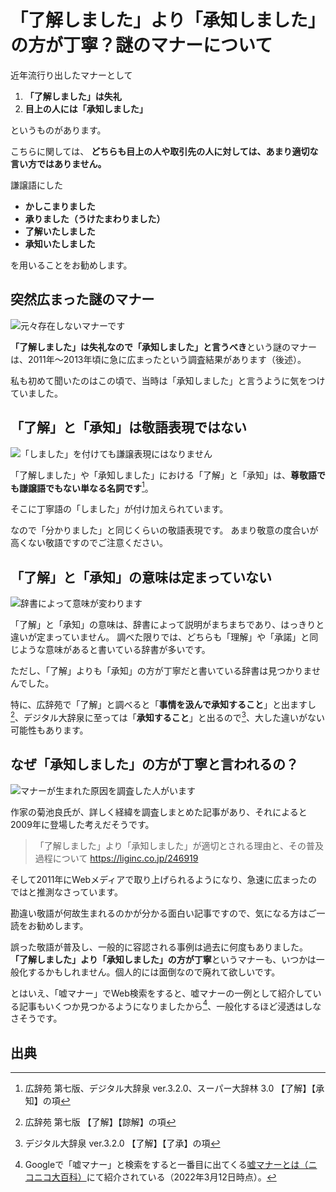 # 「了解しました」より「承知しました」の方が丁寧？謎のマナーについて

近年流行り出したマナーとして
1. **「了解しました」は失礼**
2. **目上の人には「承知しました」**

というものがあります。

こちらに関しては、
**どちらも目上の人や取引先の人に対しては、あまり適切な言い方ではありません。**

謙譲語にした
* **かしこまりました**
* **承りました（うけたまわりました）**
* **了解いたしました**
* **承知いたしました**

を用いることをお勧めします。

## 突然広まった謎のマナー
![元々存在しないマナーです](/img/5068661.webp)

**「了解しました」は失礼なので「承知しました」と言うべき**という謎のマナーは、2011年〜2013年頃に急に広まったという調査結果があります（後述）。

私も初めて聞いたのはこの頃で、当時は「承知しました」と言うように気をつけていました。

## 「了解」と「承知」は敬語表現ではない
![「しました」を付けても謙譲表現にはなりません](/img/uenymzjcr9.webp)

「了解しました」や「承知しました」における「了解」と「承知」は、**尊敬語でも謙譲語でもない単なる名詞です**[^1]。

そこに丁寧語の「しました」が付け加えられています。

なので「分かりました」と同じくらいの敬語表現です。
あまり敬意の度合いが高くない敬語ですのでご注意ください。

## 「了解」と「承知」の意味は定まっていない
![辞書によって意味が変わります](/img/5182173.webp)

「了解」と「承知」の意味は、辞書によって説明がまちまちであり、はっきりと違いが定まっていません。
調べた限りでは、どちらも「理解」や「承諾」と同じような意味があると書いている辞書が多いです。

ただし、「了解」よりも「承知」の方が丁寧だと書いている辞書は見つかりませんでした。

特に、広辞苑で「了解」と調べると「**事情を汲んで承知すること**」と出ますし[^2]、デジタル大辞泉に至っては「**承知すること**」と出るので[^3]、大した違いがない可能性もあります。

## なぜ「承知しました」の方が丁寧と言われるの？
![マナーが生まれた原因を調査した人がいます](/img/4867371.webp)

作家の菊池良氏が、詳しく経緯を調査しまとめた記事があり、それによると2009年に登場した考えだそうです。

> 「了解しました」より「承知しました」が適切とされる理由と、その普及過程について
https://liginc.co.jp/246919

そして2011年にWebメディアで取り上げられるようになり、急速に広まったのではと推測なさっています。

勘違い敬語が何故生まれるのかが分かる面白い記事ですので、気になる方はご一読をお勧めします。

誤った敬語が普及し、一般的に容認される事例は過去に何度もありました。
**「了解しました」より「承知しました」の方が丁寧**というマナーも、いつかは一般化するかもしれません。個人的には面倒なので廃れて欲しいです。

とはいえ、「嘘マナー」でWeb検索をすると、嘘マナーの一例として紹介している記事もいくつか見つかるようになりましたから[^4]、一般化するほど浸透はしなさそうです。

## 出典
[^1]: 広辞苑 第七版、デジタル大辞泉 ver.3.2.0、スーパー大辞林 3.0 【了解】【承知】の項
[^2]: 広辞苑 第七版 【了解】【諒解】の項
[^3]: デジタル大辞泉 ver.3.2.0 【了解】【了承】の項
[^4]: Googleで「嘘マナー」と検索をすると一番目に出てくる[嘘マナーとは（ニコニコ大百科）](https://dic.nicovideo.jp/a/嘘マナー)にて紹介されている（2022年3月12日時点）。
